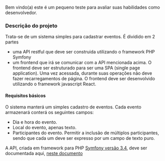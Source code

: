 

Bem vindo(a) este é um pequeno teste para avaliar suas habilidades como desenvolvedor.



### Descrição do projeto

Trata-se de um sistema simples para cadastrar eventos. É dividido em 2 partes 

- uma API restful que deve ser construida utilizando o framework PHP Symfony
- um frontend que irá se comunicar com a API mencionada acima. O frontend deve ser estruturado para ser uma SPA (single 
page application). Uma vez acessada, durante suas operações não deve fazer recarregamentos de página.
O frontend deve ser desenvolvido utilizando o framework javascript React. 


#### Requisitos básicos

O sistema manterá um simples cadastro de eventos. Cada evento armazenará conterá os seguintes campos:

- Dia e hora do evento.
- Local do evento, apenas texto.
- Participantes do evento. Permitir a inclusão de múltiplos participantes,
sendo que cada um deve ser expresso por um campo de texto puro.

A API, criada em framework para PHP [Symfony versão 3.4](https://symfony.com/download),
deve ser documentada aqui,  [neste documento](./docs/API.md)





